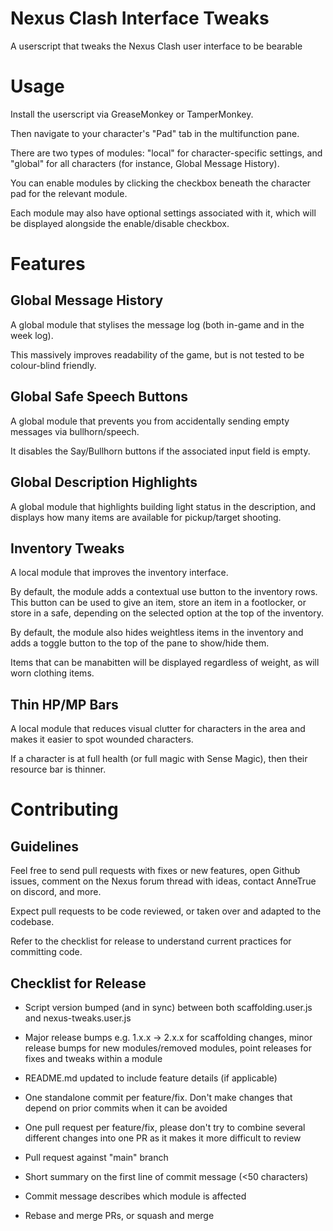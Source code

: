 # Nexus Clash Interface Tweaks
A userscript that tweaks the Nexus Clash user interface to be bearable

# Usage
Install the userscript via GreaseMonkey or TamperMonkey.

Then navigate to your character's "Pad" tab in the multifunction pane.

There are two types of modules: "local" for character-specific settings, and "global" for all characters (for instance, Global Message History).

You can enable modules by clicking the checkbox beneath the character pad for the relevant module.

Each module may also have optional settings associated with it, which will be displayed alongside the enable/disable checkbox.


# Features
## Global Message History
A global module that stylises the message log (both in-game and in the week log).

This massively improves readability of the game, but is not tested to be colour-blind friendly.

## Global Safe Speech Buttons
A global module that prevents you from accidentally sending empty messages via bullhorn/speech.

It disables the Say/Bullhorn buttons if the associated input field is empty.

## Global Description Highlights
A global module that highlights building light status in the description, and displays how many items are available for pickup/target shooting.

## Inventory Tweaks
A local module that improves the inventory interface.

By default, the module adds a contextual use button to the inventory rows.
This button can be used to give an item, store an item in a footlocker, or store in a safe, depending on the selected option at the top of the inventory.

By default, the module also hides weightless items in the inventory and adds a toggle button to the top of the pane to show/hide them.

Items that can be manabitten will be displayed regardless of weight, as will worn clothing items.

## Thin HP/MP Bars
A local module that reduces visual clutter for characters in the area and makes it easier to spot wounded characters.

If a character is at full health (or full magic with Sense Magic), then their resource bar is thinner.

# Contributing
## Guidelines
Feel free to send pull requests with fixes or new features, open Github issues, comment on the Nexus forum thread with ideas, contact AnneTrue on discord, and more.

Expect pull requests to be code reviewed, or taken over and adapted to the codebase.

Refer to the checklist for release to understand current practices for committing code.

## Checklist for Release
* Script version bumped (and in sync) between both scaffolding.user.js and nexus-tweaks.user.js

* Major release bumps e.g. 1.x.x -> 2.x.x for scaffolding changes, minor release bumps for new modules/removed modules, point releases for fixes and tweaks within a module

* README.md updated to include feature details (if applicable)

* One standalone commit per feature/fix. Don't make changes that depend on prior commits when it can be avoided

* One pull request per feature/fix, please don't try to combine several different changes into one PR as it makes it more difficult to review

* Pull request against "main" branch

* Short summary on the first line of commit message (<50 characters)

* Commit message describes which module is affected

* Rebase and merge PRs, or squash and merge
